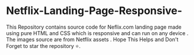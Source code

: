 # Netflix-Landing-Page-Responsive-
This Repository contains source code for Neflix.com landing page made using pure HTML and CSS which is responsive and  can run on any device . The images source are from Netflix assets . Hope This Helps and Don't Forget to star the repository ⭐. 
